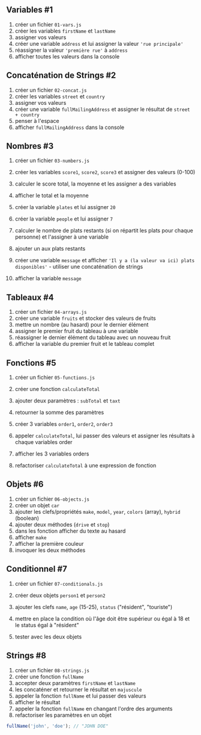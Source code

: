 ## Variables #1

1. créer un fichier `01-vars.js`
2. créer les variables `firstName` et `lastName`
3. assigner vos valeurs
4. créer une variable `address` et lui assigner la valeur `'rue principale'`
5. réassigner la valeur `'première rue'` à `address`
6. afficher toutes les valeurs dans la console

## Concaténation de Strings #2

1. créer un fichier `02-concat.js`
2. créer les variables `street` et `country`
3. assigner vos valeurs
4. créer une variable `fullMailingAddress` et assigner le résultat de `street + country`
5. penser à l'espace
6. afficher `fullMailingAddress` dans la console

## Nombres #3

1. créer un fichier `03-numbers.js`
2. créer les variables `score1`, `score2`, `score3` et assigner des valeurs (0-100)
3. calculer le score total, la moyenne et les assigner a des variables
4. afficher le total et la moyenne

5. créer la variable `plates` et lui assigner `20`
6. créer la variable `people` et lui assigner `7`
7. calculer le nombre de plats restants (si on répartit les plats pour chaque personne) et l'assigner à une variable
8. ajouter un aux plats restants
9. créer une variable `message` et afficher `'Il y a (la valeur va ici) plats disponibles'` - utiliser une concaténation de strings
10. afficher la variable `message`

## Tableaux #4

1. créer un fichier `04-arrays.js`
2. créer une variable `fruits` et stocker des valeurs de fruits
3. mettre un nombre (au hasard) pour le dernier élément
4. assigner le premier fruit du tableau à une variable
5. réassigner le dernier élément du tableau avec un nouveau fruit
6. afficher la variable du premier fruit et le tableau complet

## Fonctions #5

1. créer un fichier `05-functions.js`
2. créer une fonction `calculateTotal`
3. ajouter deux paramètres : `subTotal` et `taxt`
4. retourner la somme des paramètres

5. créer 3 variables `order1`, `order2`, `order3`
6. appeler `calculateTotal`, lui passer des valeurs et assigner les résultats à chaque variables order
7. afficher les 3 variables orders
8. refactoriser `calculateTotal` à une expression de fonction

## Objets #6

1. créer un fichier `06-objects.js`
2. créer un objet `car`
3. ajouter les clefs/propriétés `make`, `model`, `year`, `colors` (array), `hybrid` (boolean)
4. ajouter deux méthodes (`drive` et `stop`)
5. dans les fonction afficher du texte au hasard
6. afficher `make`
7. afficher la première couleur
8. invoquer les deux méthodes

## Conditionnel #7

1. créer un fichier `07-conditionals.js`
2. créer deux objets `person1` et `person2`
3. ajouter les clefs `name`, `age` (15-25), `status` ("résident", "touriste")

4. mettre en place la condition où l'âge doit être supérieur ou égal à 18 et le status égal à "résident"
5. tester avec les deux objets

## Strings #8

1. créer un fichier `08-strings.js`
2. créer une fonction `fullName`
3. accepter deux paramètres `firstName` et `lastName`
4. les concaténer et retourner le résultat en `majuscule`
5. appeler la fonction `fullName` et lui passer des valeurs
6. afficher le résultat
7. appeler la fonction `fullName` en changant l'ordre des arguments
8. refactoriser les paramètres en un objet

```js
fullName('john', 'doe'); // "JOHN DOE"
```

